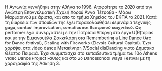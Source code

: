 Η Αντωνία γεννήθηκε στην Αθήνα το 1996.
Αποφοίτησε το 2020 από την Ανώτερη Επαγγελματική Σχολή Χορού Άννα Πέτροβα - Μάρω Μαρμαρινού με άριστα, και απο το τμήμα  Χημείας του ΕΚΠΑ το 2021. Κατά τη διάρκεια των σπουδών της έχει παρακολουθήσει σεμινάρια τεχνικής gaga, contact improvisation, somatics και θεατρικού παιχνιδιού. Ως performer έχει συνεργαστεί με την Πατρίσια Απέργη στο έργο U(R)topias και με την Εμμανουέλα Σακκελάρη στα Remembering a Line Dance (Arc for Dance festival), Dealing with Fireworks (Elevsis Cultural Capital). Έχει χορέψει στα video dance Μετακίνηση 7/Social disDancing γιατο Δημοτικο Θέατρο Πειραιά. Έχει συμμετάσχει στο εκπαιδευτικό τμήμα του 10ο Αthens Video Dance Project καθώς και στο 2ο  Danceschool Ways Festival με τη χορογραφία της Άσκηση 3. 
